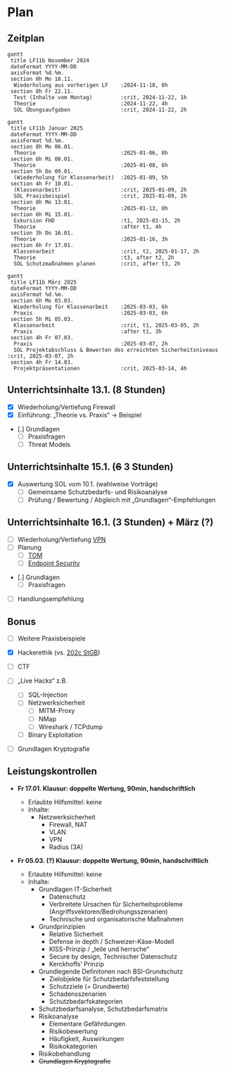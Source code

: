 # Plan

## Zeitplan

```mermaid
gantt
 title LF11b November 2024
 dateFormat YYYY-MM-DD
 axisFormat %d.%m.
 section 8h Mo 18.11.
  Wiederholung aus vorherigen LF    :2024-11-18, 8h
 section 8h Fr 22.11.
  Test (Inhalte vom Montag)         :crit, 2024-11-22, 1h
  Theorie                           :2024-11-22, 4h
  SOL Übungsaufgaben                :crit, 2024-11-22, 2h
```

```mermaid
gantt
 title LF11b Januar 2025
 dateFormat YYYY-MM-DD
 axisFormat %d.%m.
 section 8h Mo 06.01.
  Theorie                           :2025-01-06, 8h
 section 6h Mi 08.01.
  Theorie                           :2025-01-08, 6h
 section 5h Do 09.01.
  (Wiederholung für Klassenarbeit)  :2025-01-09, 5h
 section 4h Fr 10.01.
  (Klassenarbeit)                   :crit, 2025-01-09, 2h
  SOL Praxisbeispiel                :crit, 2025-01-09, 2h
 section 8h Mo 13.01.
  Theorie                           :2025-01-13, 8h
 section 6h Mi 15.01.
  Exkursion FHD                     :t1, 2025-01-15, 2h
  Theorie                           :after t1, 4h
 section 3h Do 16.01.
  Theorie                           :2025-01-16, 3h
 section 6h Fr 17.01.
  Klassenarbeit                     :crit, t2, 2025-01-17, 2h
  Theorie                           :t3, after t2, 2h
  SOL Schutzmaßnahmen planen        :crit, after t3, 2h
```

```mermaid
gantt
 title LF11b März 2025
 dateFormat YYYY-MM-DD
 axisFormat %d.%m.
 section 6h Mo 03.03.
  Wiederholung für Klassenarbeit    :2025-03-03, 6h
  Praxis                            :2025-03-03, 6h
 section 5h Mi 05.03.
  Klassenarbeit                     :crit, t1, 2025-03-05, 2h
  Praxis                            :after t1, 3h
 section 4h Fr 07.03.
  Praxis                            :2025-03-07, 2h
  SOL Projektabschluss & Bewerten des erreichten Sicherheitsniveaus :crit, 2025-03-07, 2h
 section 4h Fr 14.03.
  Projektpräsentationen             :crit, 2025-03-14, 4h
```

## Unterrichtsinhalte 13.1. (8 Stunden)

* [x] Wiederholung/Vertiefung Firewall
* [x] Einführung: „Theorie vs. Praxis“ -> Beispiel
* [.] Grundlagen
  * [ ] Praxisfragen
  * [ ] Threat Models

## Unterrichtsinhalte 15.1. (~~6~~ 3 Stunden)

* [x] Auswertung SOL vom 10.1. (wahlweise Vorträge)
  * [ ] Gemeinsame Schutzbedarfs- und Risikoanalyse
  * [ ] Prüfung / Bewertung / Abgleich mit „Grundlagen“-Empfehlungen

## Unterrichtsinhalte 16.1. (3 Stunden) + März (?)

* [ ] Wiederholung/Vertiefung [VPN](vpn.md)
* [ ] Planung
  * [ ] [TOM](tom.md)
  * [ ] [Endpoint Security](planung.md)
* [.] Grundlagen
  * [ ] Praxisfragen
* [ ] Handlungsempfehlung


## Bonus

* [ ] Weitere Praxisbeispiele
* [x] Hackerethik (vs. [202c StGB](https://www.gesetze-im-internet.de/stgb/__202c.html))
* [ ] CTF
* [ ] „Live Hacks“ z.B.
  * [ ] SQL-Injection
  * [ ] Netzwerksicherheit
    * [ ] MITM-Proxy
    * [ ] NMap
    * [ ] Wireshark / TCPdump
  * [ ] Binary Exploitation
* [ ] Grundlagen Kryptografie


## Leistungskontrollen
* **Fr 17.01. Klausur: doppelte Wertung, 90min, handschriftlich**
  * Erlaubte Hilfsmittel: keine
  * Inhalte:
    * Netzwerksicherheit
      * Firewall, NAT 
      * VLAN
      * VPN
      * Radius (3A)


* **Fr 05.03. (?) Klausur: doppelte Wertung, 90min, handschriftlich**
  * Erlaubte Hilfsmittel: keine
  * Inhalte:
    * Grundlagen IT-Sicherheit
      * Datenschutz
      * Verbreitete Ursachen für Sicherheitsprobleme (Angriffsvektoren/Bedrohungsszenarien)
      * Technische und organisatorische Maßnahmen
    * Grundprinzipien
      * Relative Sicherheit
      * Defense in depth / Schweizer-Käse-Modell
      * KISS-Prinzip / „teile und herrsche“
      * Secure by design, Technischer Datenschutz
      * Kerckhoffs’ Prinzip
    * Grundlegende Definitonen nach BSI-Grundschutz
      * Zielobjekte für Schutzbedarfsfeststellung
      * Schutzziele (= Grundwerte)
      * Schadensszenarien
      * Schutzbedarfskategorien
    * Schutzbedarfsanalyse, Schutzbedarfsmatrix
    * Risikoanalyse
      * Elementare Gefährdungen
      * Risikobewertung
      * Häufigkeit, Auswirkungen
      * Risikokategorien
    * Risikobehandlung
    * ~~Grundlagen Kryptografie~~
